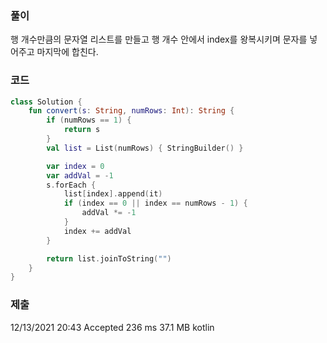 ### 풀이
행 개수만큼의 문자열 리스트를 만들고 행 개수 안에서 index를 왕복시키며 문자를 넣어주고 마지막에 합친다.

### 코드 
```kotlin
class Solution {
    fun convert(s: String, numRows: Int): String {
        if (numRows == 1) {
            return s
        }
        val list = List(numRows) { StringBuilder() }

        var index = 0
        var addVal = -1
        s.forEach {
            list[index].append(it)
            if (index == 0 || index == numRows - 1) {
                addVal *= -1
            }
            index += addVal
        }

        return list.joinToString("")
    }
}
```

### 제출
12/13/2021 20:43	Accepted	236 ms	37.1 MB	kotlin
